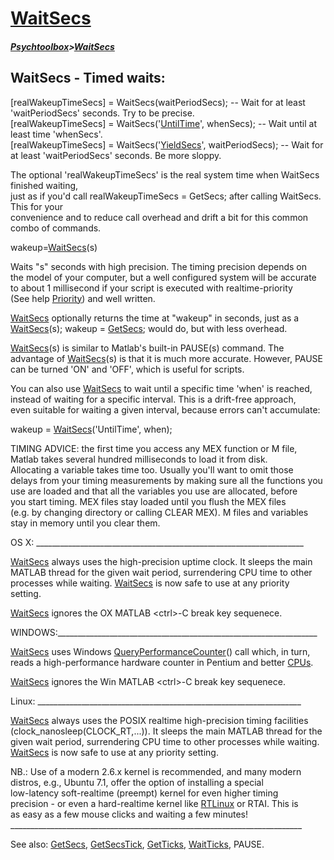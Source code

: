 # [WaitSecs](WaitSecs)
##### [Psychtoolbox](Psychtoolbox)>[WaitSecs](WaitSecs)

WaitSecs - Timed waits:  
-----------------------  
  
[realWakeupTimeSecs] = WaitSecs(waitPeriodSecs);              -- Wait for at least 'waitPeriodSecs' seconds. Try to be precise.  
[realWakeupTimeSecs] = WaitSecs('[UntilTime](WaitSecs-UntilTime)', whenSecs);       -- Wait until at least time 'whenSecs'.  
[realWakeupTimeSecs] = WaitSecs('[YieldSecs](WaitSecs-YieldSecs)', waitPeriodSecs); -- Wait for at least 'waitPeriodSecs' seconds. Be more sloppy.  
  
The optional 'realWakeupTimeSecs' is the real system time when WaitSecs finished waiting,  
just as if you'd call realWakeupTimeSecs = GetSecs; after calling WaitSecs. This for your  
convenience and to reduce call overhead and drift a bit for this common combo of commands.  
  
  

  wakeup=[WaitSecs](WaitSecs)(s)  
   
  Waits "s" seconds with high precision.  The timing precision  depends on  
  the model of your computer, but a well configured system will be accurate  
  to about 1 millisecond if your script is executed with realtime-priority  
  (See help [Priority](Priority)) and well written.  
   
  [WaitSecs](WaitSecs) optionally returns the time at "wakeup" in seconds, just as a  
  [WaitSecs](WaitSecs)(s); wakeup = [GetSecs](GetSecs); would do, but with less overhead.  
    
  [WaitSecs](WaitSecs)(s) is similar to Matlab's built-in PAUSE(s) command. The  
  advantage of [WaitSecs](WaitSecs)(s) is that it is much more accurate. However, PAUSE  
  can be turned 'ON' and 'OFF', which is useful for scripts.  
   
  You can also use [WaitSecs](WaitSecs) to wait until a specific time 'when' is reached,  
  instead of waiting for a specific interval. This is a drift-free approach,  
  even suitable for waiting a given interval, because errors can't accumulate:  
   
  wakeup = [WaitSecs](WaitSecs)('UntilTime', when);  
    
  TIMING ADVICE: the first time you access any MEX function or M file,  
  Matlab takes several hundred milliseconds to load it from disk.  
  Allocating a variable takes time too. Usually you'll want to omit those  
  delays from your timing measurements by making sure all the functions you  
  use are loaded and that all the variables you use are allocated, before  
  you start timing. MEX files stay loaded until you flush the MEX files  
  (e.g. by changing directory or calling CLEAR MEX). M files and variables  
  stay in memory until you clear them.  
   
  OS X: \_\_\_\_\_\_\_\_\_\_\_\_\_\_\_\_\_\_\_\_\_\_\_\_\_\_\_\_\_\_\_\_\_\_\_\_\_\_\_\_\_\_\_\_\_\_\_\_\_\_\_\_\_\_\_\_\_\_\_\_\_\_\_\_\_\_\_  
   
  [WaitSecs](WaitSecs) always uses the high-precision uptime clock.  It sleeps the main  
  MATLAB thread for the given wait period, surrendering CPU time to other  
  processes while waiting.  [WaitSecs](WaitSecs) is now safe to use at any priority  
  setting.    
   
  [WaitSecs](WaitSecs) ignores the OX MATLAB <ctrl\>-C break key sequenece.  
   
  WINDOWS:\_\_\_\_\_\_\_\_\_\_\_\_\_\_\_\_\_\_\_\_\_\_\_\_\_\_\_\_\_\_\_\_\_\_\_\_\_\_\_\_\_\_\_\_\_\_\_\_\_\_\_\_\_\_\_\_\_\_\_\_\_\_\_\_\_  
   
  [WaitSecs](WaitSecs) uses  Windows [QueryPerformanceCounter](QueryPerformanceCounter)() call which, in turn,   
  reads a high-performance hardware counter in Pentium and better [CPUs](CPUs).  
   
  [WaitSecs](WaitSecs) ignores the Win MATLAB <ctrl\>-C break key sequenece.  
   
  Linux: \_\_\_\_\_\_\_\_\_\_\_\_\_\_\_\_\_\_\_\_\_\_\_\_\_\_\_\_\_\_\_\_\_\_\_\_\_\_\_\_\_\_\_\_\_\_\_\_\_\_\_\_\_\_\_\_\_\_\_\_\_\_\_\_\_\_  
   
  [WaitSecs](WaitSecs) always uses the POSIX realtime high-precision timing facilities  
  (clock\_nanosleep(CLOCK\_RT,...)). It sleeps the main MATLAB thread for the  
  given wait period, surrendering CPU time to other processes while waiting.  
  [WaitSecs](WaitSecs) is now safe to use at any priority setting.  
   
  NB.: Use of a modern 2.6.x kernel is recommended, and many modern  
  distros, e.g., Ubuntu 7.1, offer the option of installing a special  
  low-latency soft-realtime (preempt) kernel for even higher timing  
  precision - or even a hard-realtime kernel like [RTLinux](RTLinux) or RTAI. This is  
  as easy as a few mouse clicks and waiting a few minutes!  
  \_\_\_\_\_\_\_\_\_\_\_\_\_\_\_\_\_\_\_\_\_\_\_\_\_\_\_\_\_\_\_\_\_\_\_\_\_\_\_\_\_\_\_\_\_\_\_\_\_\_\_\_\_\_\_\_\_\_\_\_\_\_\_\_\_\_\_\_\_\_\_\_\_  
    
  See also: [GetSecs](GetSecs), [GetSecsTick](GetSecsTick), [GetTicks](GetTicks), [WaitTicks](WaitTicks), PAUSE.  
  


